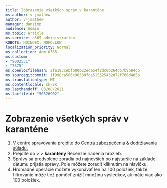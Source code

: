 ```yaml
---
title: Zobrazenie všetkých správ v karanténe
ms.author: v-jmathew
author: v-jmathew
manager: dansimp
audience: Admin
ms.topic: article
ms.service: o365-administration
ROBOTS: NOINDEX, NOFOLLOW
localization_priority: Normal
ms.collection: Adm_O365
ms.custom:
- "9002531"
- "7375"
ms.openlocfilehash: 2fe193cebfb00b22eda54f2dc0b264db7b9b84cb
ms.sourcegitcommit: 1f998ca586c90330fde515525432072f766d485b
ms.translationtype: MT
ms.contentlocale: sk-SK
ms.lasthandoff: 03/08/2021
ms.locfileid: "50526902"
---
```

# <a name="view-all-quarantined-messages"></a>Zobrazenie všetkých správ v karanténe

1. V centre spravovania prejdite do [Centra zabezpečenia & dodržiavania súladu.](https://go.microsoft.com/fwlink/p/?linkid=2077143)
2. Prejdite do   >    >  **karantény** Recenzie riadenia hrozieb.
3. Správy sa predvolene zoradia od najnovších po najstaršie na základe dátumu prijatia správy. Pole môžete zoradiť kliknutím na hlavičku.
4. Hromadné operácie môžete vykonávať len na 100 položiek, takže filtrovanie môže tiež pomôcť znížiť množinu výsledkov, ak máte viac ako 100 položiek.

